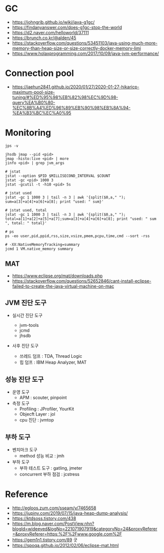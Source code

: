 # GC

* <https://johngrib.github.io/wiki/java-g1gc/>
* <https://findanyanswer.com/does-g1gc-stop-the-world>
* <https://d2.naver.com/helloworld/37111>
* <https://brunch.co.kr/@alden/45>
* <https://stackoverflow.com/questions/53451103/java-using-much-more-memory-than-heap-size-or-size-correctly-docker-memory-limi>
* <https://www.holaxprogramming.com/2017/10/09/java-jvm-performance/>

# Connection pool

* <https://jaehun2841.github.io/2020/01/27/2020-01-27-hikaricp-maximum-pool-size-tuning/#%ED%95%98%EB%82%98%EC%9D%98-query%EA%B0%80-%EC%8B%A4%ED%96%89%EB%90%98%EB%8A%94-%EA%B3%BC%EC%A0%95>

# Monitoring

```
jps -v

jhsdb jmap --pid <pid>
jmap -histo:live <pid> | more
jinfo <pid> | grep jvm_args

# jstat
jstat --option $PID $MILLISECOND_INTERVAL $COUNT
jstat -gc <pid> 1000 3
jstat -gcutil -t -h10 <pid> 5s

# jstat used
jstat -gc 1 1000 3 | tail -n 3 | awk '{split($0,a," "); sum=a[3]+a[4]+a[6]+a[8]; print "used: " sum}'

# jstat used, total
jstat -gc 1 1000 3 | tail -n 3 | awk '{split($0,a," "); total=a[1]+a[2]+a[5]+a[7];sum=a[3]+a[4]+a[6]+a[8]; print "used: " sum ", total: " total}'

# ps
ps -eo user,pid,ppid,rss,size,vsize,pmem,pcpu,time,cmd --sort -rss

# -XX:NativeMemoryTracking=summary
jcmd 1 VM.native_memory summary
```

## MAT

* <https://www.eclipse.org/mat/downloads.php>
* <https://stackoverflow.com/questions/52652846/cant-install-eclipse-failed-to-create-the-java-virtual-machine-on-mac>

## JVM 진단 도구

* 실시간 진단 도구
  * jvm-tools
  * jcmd
  * jhsdb

* 사후 진단 도구
  * 쓰레드 덤프 : TDA, Thread Logic
  * 힙 덤프 : IBM Heap Analyzer, MAT

## 성능 진단 도구

* 운영 도구
  * APM : scouter, pinpoint
* 측정 도구
  * Profiling : JProfiler, YourKit
  * Objecft Layer : jol
  * cpu 진단 : jvmtop

## 부하 도구
* 벤치마크 도구
  * method 성능 비교 : jmh
* 부하 도구
  * 부하 테스트 도구 : gatling, jmeter
  * concurrent 부하 점검 : jcstress

# Reference

* <http://egloos.zum.com/sseam/v/7465658>
* <https://jupiny.com/2019/07/15/java-heap-dump-analysis/>
* <https://ktdsoss.tistory.com/438>
* <https://m.blog.naver.com/PostView.nhn?blogId=wideeyed&logNo=221071907919&categoryNo=24&proxyReferer=&proxyReferer=https:%2F%2Fwww.google.com%2F>
* <https://gem1n1.tistory.com/89> 굿
* <https://spoqa.github.io/2012/02/06/eclipse-mat.html>
